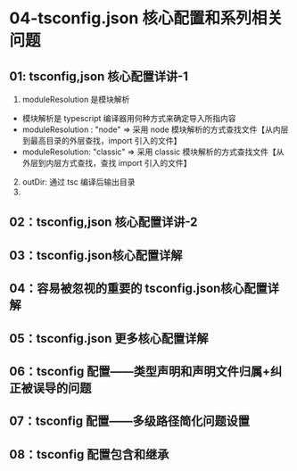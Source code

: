 # 04-tsconfig.json 核心配置和系列相关问题

## 01: tsconfig,json 核心配置详讲-1

1. moduleResolution 是模块解析

* 模块解析是 typescript 编译器用何种方式来确定导入所指内容
* moduleResolution : "node" => 采用 node 模块解析的方式查找文件【从内层到最高目录的外层查找，import 引入的文件】
* moduleResolution: "classic" => 采用 classic 模块解析的方式查找文件【从外层到内层方式查找，查找 import 引入的文件】

2. outDir: 通过 tsc 编译后输出目录
3. 

## 02：tsconfig,json 核心配置详讲-2

## 03：tsconfig.json核心配置详解

## 04：容易被忽视的重要的 tsconfig.json核心配置详解

## 05：tsconfig.json 更多核心配置详解

## 06：tsconfig 配置——类型声明和声明文件归属+纠正被误导的问题

## 07：tsconfig 配置——多级路径简化问题设置

## 08：tsconfig 配置包含和继承

